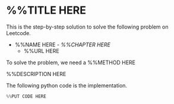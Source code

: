 # %%TITLE HERE
This is the step-by-step solution to solve the following problem on Leetcode.

* %%NAME HERE - *%%CHAPTER HERE*
  * %%URL HERE

 To solve the problem, we need a %%METHOD HERE

%%DESCRIPTION HERE

The following python code is the implementation.

```python
%%PUT CODE HERE
```
